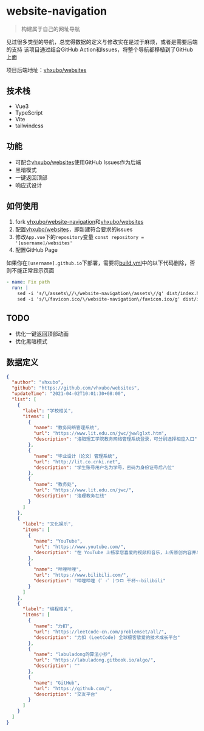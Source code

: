# website-navigation

> 构建属于自己的网址导航

见过很多类型的导航，总觉得数据的定义与修改实在是过于麻烦，或者是需要后端的支持
该项目通过结合GitHub Action和Issues，将整个导航都移植到了GitHub上面

项目后端地址：[vhxubo/websites](https://github.com/vhxubo/websites)

## 技术栈

- Vue3
- TypeScript
- Vite
- tailwindcss

## 功能

- 可配合[vhxubo/websites](https://github.com/vhxubo/websites)使用GitHub Issues作为后端
- 黑暗模式
- 一键返回顶部
- 响应式设计

## 如何使用

1. fork [vhxubo/website-navigation](https://github.com/vhxubo/website-navigation)和[vhxubo/websites](https://github.com/vhxubo/websites)
2. 配置[vhxubo/websites](https://github.com/vhxubo/websites)，即新建符合要求的issues
3. 修改`App.vue`下的`repository`变量 `const repository = '[username]/websites'`
4. 配置GitHub Page

如果你在`[username].github.io`下部署，需要将[build.yml](github\workflows\build.yml)中的以下代码删除，否则不能正常显示页面

```yml
- name: Fix path
  run: |
    sed -i 's/\/assets\//\/website-navigation\/assets\//g' dist/index.html
    sed -i 's/\/favicon.ico/\/website-navigation\/favicon.ico/g' dist/index.html
```

## TODO

- 优化一键返回顶部动画
- 优化黑暗模式

## 数据定义

```json
{
  "author": "vhxubo",
  "github": "https://github.com/vhxubo/websites",
  "updateTime": "2021-04-02T10:01:30+08:00",
  "list": [
    {
      "label": "学校相关",
      "items": [
        {
          "name": "教务网络管理系统",
          "url": "https://www.lit.edu.cn/jwc/jwwlglxt.htm",
          "description": "洛阳理工学院教务网络管理系统登录，可分别选择相应入口"
        },
        {
          "name": "毕业设计（论文）管理系统",
          "url": "http://lit.co.cnki.net",
          "description": "学生账号用户名为学号，密码为身份证号后八位"
        },
        {
          "name": "教务处",
          "url": "https://www.lit.edu.cn/jwc/",
          "description": "洛理教务在线"
        }
      ]
    },
    {
      "label": "文化娱乐",
      "items": [
        {
          "name": "YouTube",
          "url": "https://www.youtube.com/",
          "description": "在 YouTube 上畅享您喜爱的视频和音乐，上传原创内容并与亲朋好友和全世界观众分享您的视频。"
        },
        {
          "name": "哔哩哔哩",
          "url": "https://www.bilibili.com/",
          "description": "哔哩哔哩 (゜-゜)つロ 干杯~-bilibili"
        }
      ]
    },
    {
      "label": "编程相关",
      "items": [
        {
          "name": "力扣",
          "url": "https://leetcode-cn.com/problemset/all/",
          "description": "力扣 (LeetCode) 全球极客挚爱的技术成长平台"
        },
        {
          "name": "labuladong的算法小抄",
          "url": "https://labuladong.gitbook.io/algo/",
          "description": ""
        },
        {
          "name": "GitHub",
          "url": "https://github.com/",
          "description": "交友平台"
        }
      ]
    }
  ]
}
```
